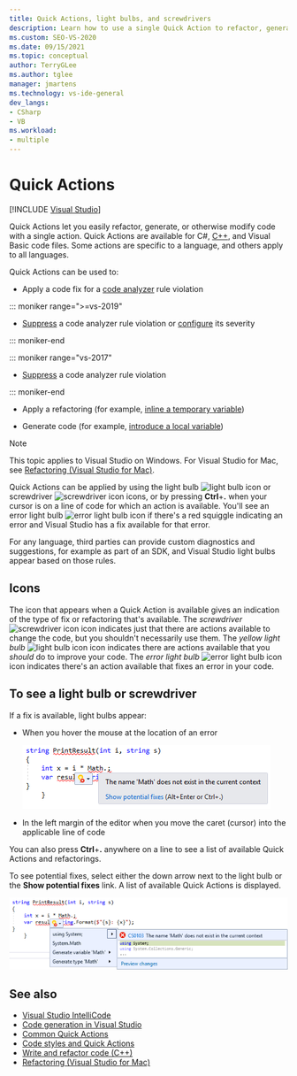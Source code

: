 ```yaml
---
title: Quick Actions, light bulbs, and screwdrivers
description: Learn how to use a single Quick Action to refactor, generate, or otherwise modify your code.
ms.custom: SEO-VS-2020
ms.date: 09/15/2021
ms.topic: conceptual
author: TerryGLee
ms.author: tglee
manager: jmartens
ms.technology: vs-ide-general
dev_langs:
- CSharp
- VB
ms.workload:
- multiple
---
```

# Quick Actions

 [!INCLUDE [Visual Studio](~/includes/applies-to-version/vs-windows-only.md)]

Quick Actions let you easily refactor, generate, or otherwise modify code with a single action. Quick Actions are available for C#, [C++](/cpp/ide/writing-and-refactoring-code-cpp), and Visual Basic code files. Some actions are specific to a language, and others apply to all languages.

Quick Actions can be used to:

- Apply a code fix for a [code analyzer](../code-quality/roslyn-analyzers-overview.md) rule violation

::: moniker range=">=vs-2019"

- [Suppress](../code-quality/use-roslyn-analyzers.md#suppress-violations) a code analyzer rule violation or [configure](../code-quality/use-roslyn-analyzers.md#set-rule-severity-from-the-light-bulb-menu) its severity

::: moniker-end

::: moniker range="vs-2017"

- [Suppress](../code-quality/use-roslyn-analyzers.md#suppress-violations) a code analyzer rule violation

::: moniker-end

- Apply a refactoring (for example, [inline a temporary variable](../ide/reference/inline-temporary-variable.md))

- Generate code (for example, [introduce a local variable](../ide/reference/introduce-local-variable.md))

> [!NOTE]
> This topic applies to Visual Studio on Windows. For Visual Studio for Mac, see [Refactoring (Visual Studio for Mac)](/visualstudio/mac/refactoring).

Quick Actions can be applied by using the light bulb ![light bulb icon](media/light-bulb-icon.png) or screwdriver ![screwdriver icon](media/screwdriver-icon.png) icons, or by pressing **Ctrl**+**.** when your cursor is on a line of code for which an action is available. You'll see an error light bulb ![error light bulb icon](media/error-light-bulb-icon.png) if there's a red squiggle indicating an error and Visual Studio has a fix available for that error.

For any language, third parties can provide custom diagnostics and suggestions, for example as part of an SDK, and Visual Studio light bulbs appear based on those rules.

## Icons

The icon that appears when a Quick Action is available gives an indication of the type of fix or refactoring that's available. The *screwdriver* ![screwdriver icon](media/screwdriver-icon.png) icon indicates just that there are actions available to change the code, but you shouldn't necessarily use them. The *yellow light bulb* ![light bulb icon](media/light-bulb-icon.png) icon indicates there are actions available that you *should* do to improve your code. The *error light bulb* ![error light bulb icon](media/error-light-bulb-icon.png) icon indicates there's an action available that fixes an error in your code.

## To see a light bulb or screwdriver

If a fix is available, light bulbs appear:

- When you hover the mouse at the location of an error

   ![Light bulb with mouse hovering](../ide/media/vs2015_lightbulb_hover.png)

- In the left margin of the editor when you move the caret (cursor) into the applicable line of code

You can also press **Ctrl**+**.** anywhere on a line to see a list of available Quick Actions and refactorings.

To see potential fixes, select either the down arrow next to the light bulb or the **Show potential fixes** link. A list of available Quick Actions is displayed.

![Light bulb expanded](../ide/media/vs2015_lightbulb_hover_expanded.png)

## See also

- [Visual Studio IntelliCode](/visualstudio/intellicode/intellicode-visual-studio)
- [Code generation in Visual Studio](../ide/code-generation-in-visual-studio.md)
- [Common Quick Actions](../ide/common-quick-actions.md)
- [Code styles and Quick Actions](../ide/code-styles-and-code-cleanup.md)
- [Write and refactor code (C++)](/cpp/ide/writing-and-refactoring-code-cpp)
- [Refactoring (Visual Studio for Mac)](/visualstudio/mac/refactoring)
